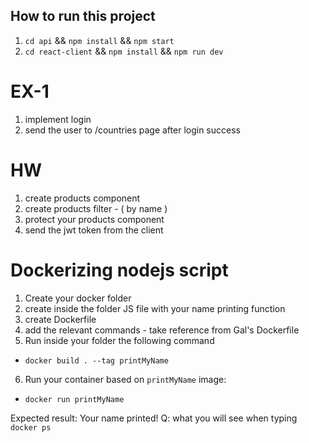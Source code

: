 ## How to run this project
1. `cd api` && `npm install` && `npm start`
2. `cd react-client` && `npm install` && `npm run dev`






# EX-1
1. implement login
2. send the user to /countries page after login success


# HW 
1. create products component
2. create products filter - ( by name )
3. protect your products component
4. send the jwt token from the client


# Dockerizing nodejs script
1. Create your docker folder
2. create inside the folder JS file with your name printing function
3. create Dockerfile
4. add the relevant commands - take reference from Gal's Dockerfile
5. Run inside your folder the following command
- `docker build . --tag printMyName`
6. Run your container based on `printMyName` image:
- `docker run printMyName`

Expected result: Your name printed!
Q: what you will see when typing `docker ps` 